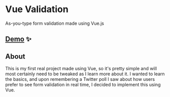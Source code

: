 # Vue Validation
As-you-type form validation made using Vue.js

## [Demo](https://laurenawilkinson.github.io/vue-validation/) ✨

## About
This is my first real project made using Vue, so it's pretty simple and will most certainly need to be tweaked as I learn more about it. I wanted to learn the basics, and upon remembering a Twitter poll I saw about how users prefer to see form validation in real time, I decided to implement this using Vue.
